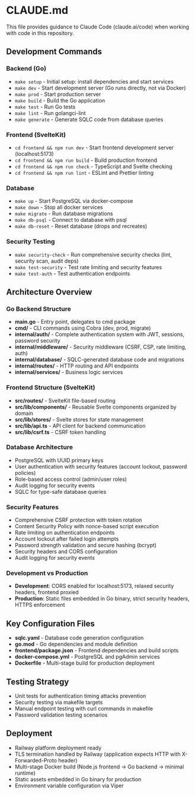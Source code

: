 # CLAUDE.md

This file provides guidance to Claude Code (claude.ai/code) when working with code in this repository.

## Development Commands

### Backend (Go)
- `make setup` - Initial setup: install dependencies and start services
- `make dev` - Start development server (Go runs directly, not via Docker)
- `make prod` - Start production server
- `make build` - Build the Go application
- `make test` - Run Go tests
- `make lint` - Run golangci-lint
- `make generate` - Generate SQLC code from database queries

### Frontend (SvelteKit)
- `cd frontend && npm run dev` - Start frontend development server (localhost:5173)
- `cd frontend && npm run build` - Build production frontend
- `cd frontend && npm run check` - TypeScript and Svelte checking
- `cd frontend && npm run lint` - ESLint and Prettier linting

### Database
- `make up` - Start PostgreSQL via docker-compose
- `make down` - Stop all docker services
- `make migrate` - Run database migrations
- `make db-psql` - Connect to database with psql
- `make db-reset` - Reset database (drops and recreates)

### Security Testing
- `make security-check` - Run comprehensive security checks (lint, security scan, audit deps)
- `make test-security` - Test rate limiting and security features
- `make test-auth` - Test authentication endpoints

## Architecture Overview

### Go Backend Structure
- **main.go** - Entry point, delegates to cmd package
- **cmd/** - CLI commands using Cobra (dev, prod, migrate)
- **internal/auth/** - Complete authentication system with JWT, sessions, password security
- **internal/middleware/** - Security middleware (CSRF, CSP, rate limiting, auth)
- **internal/database/** - SQLC-generated database code and migrations
- **internal/routes/** - HTTP routing and API endpoints
- **internal/services/** - Business logic services

### Frontend Structure (SvelteKit)
- **src/routes/** - SvelteKit file-based routing
- **src/lib/components/** - Reusable Svelte components organized by domain
- **src/lib/stores/** - Svelte stores for state management
- **src/lib/api.ts** - API client for backend communication
- **src/lib/csrf.ts** - CSRF token handling

### Database Architecture
- PostgreSQL with UUID primary keys
- User authentication with security features (account lockout, password policies)
- Role-based access control (admin/user roles)
- Audit logging for security events
- SQLC for type-safe database queries

### Security Features
- Comprehensive CSRF protection with token rotation
- Content Security Policy with nonce-based script execution  
- Rate limiting on authentication endpoints
- Account lockout after failed login attempts
- Password strength validation and secure hashing (bcrypt)
- Security headers and CORS configuration
- Audit logging for security events

### Development vs Production
- **Development**: CORS enabled for localhost:5173, relaxed security headers, frontend proxied
- **Production**: Static files embedded in Go binary, strict security headers, HTTPS enforcement

## Key Configuration Files
- **sqlc.yaml** - Database code generation configuration
- **go.mod** - Go dependencies and module definition
- **frontend/package.json** - Frontend dependencies and build scripts
- **docker-compose.yml** - PostgreSQL and pgAdmin services
- **Dockerfile** - Multi-stage build for production deployment

## Testing Strategy
- Unit tests for authentication timing attacks prevention
- Security testing via makefile targets
- Manual endpoint testing with curl commands in makefile
- Password validation testing scenarios

## Deployment
- Railway platform deployment ready
- TLS termination handled by Railway (application expects HTTP with X-Forwarded-Proto header)
- Multi-stage Docker build (Node.js frontend → Go backend → minimal runtime)
- Static assets embedded in Go binary for production
- Environment variable configuration via Viper